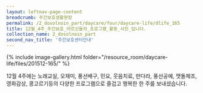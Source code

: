 ```yaml
--- 
layout: leftnav-page-content 
breadcrumb: 주간보호생활현장 
permalink: /2_dosolnoin_part/daycare/four/daycare-life/dlife_165
title: 12월_4주_주간보호_어르신들의_프로그램_활동_사진_입니다.
collection_name: 2_dosolnoin_part
second_nav_title: '주간보호센터안내' 
---
```

{% include image-gallery.html folder="/resource_room/daycare-life/files/201512-165/" %}







12월 4주에는 노래교실, 오재미, 풍선배구, 민요, 웃음치료, 만다라, 풍선공예, 맷돌체조, 영화감상, 콩고르기등의 다양한 프로그램으로 즐겁고 행복한 한 주를 보내셨습니다.